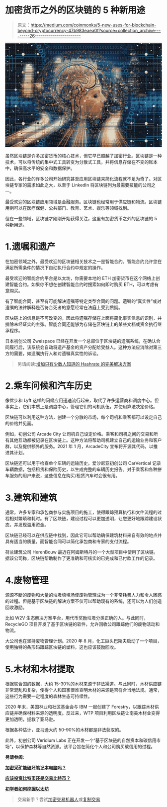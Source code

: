 # 加密货币之外的区块链的 5 种新用途

> 原文：<https://medium.com/coinmonks/5-new-uses-for-blockchain-beyond-cryptocurrency-47b983eaea0f?source=collection_archive---------26----------------------->

![](img/5c2a8cc1497f74411c632b40ccd49ed7.png)

虽然区块链是许多加密货币的核心技术，但它早已超越了加密行业。区块链是一种技术，可以将传统的集中式工具转变为分散式工具，并将信息存储在不变的账本中，确保高水平的安全和数据保护。

因此，各行业的许多公司开始研究甚至应用区块链来简化流程就不足为奇了。对区块链专家的需求如此之大，以至于 LinkedIn 将区块链列为最需要技能的公司之一。

最受欢迎的区块链应用领域是金融服务。区块链也经常用于供应链和物流。区块链用例可以在医疗保健、公共部门、教育、艺术、娱乐等领域找到。

但在一些领域，区块链才刚刚开始获得关注，这里有加密货币之外的区块链的 5 种新用途。

# 1.遗嘱和遗产

在加密领域之外，最受欢迎的区块链相关技术之一是智能合约。智能合约允许您在满足所需条件的情况下自动执行合约中规定的操作。

最受欢迎的智能合约平台是以太坊，你需要本地的 ETH 加密货币在这个网络上创建智能合约。如果你不想在创建智能合约时搜索如何即时购买 ETH，可以考虑有意购买。

有了智能合同，甚至有可能解决遗嘱等特定类型合同的问题。遗嘱的“真实性”或对遗嘱的法律解释是否符合死者的意愿经常在法庭上受到质疑。

区块链上的信息是不可改变的，因此将遗嘱存储在上面将简化事实信息的识别，并排除未经证实的主张。智能合同还能够为存储在区块链上的某些文档或资金执行继承程序。

日本初创公司 Zweispace 已经在开发一个总部位于区块链的遗嘱系统，在确认合同履行后，该系统会自动将遗产基金的资产分配给受益人。这种方法应消除对第三方的需要，如遗嘱执行人和对遗嘱真实性的诉讼。

> 另请阅读:[增加只有少数人知道的 Hashrate 的完美解决方案](https://cryptospix.com/how-to-increase-ethereum-mining-hashrate/)

# 2.乘车问候和汽车历史

像优步和 Lyft 这样的问候应用迅速流行起来，取代了许多运营商和调度中心。但事实上，它们本质上是调度中心，管理它们的司机队伍，并使用算法决定价格。

区块链可以利用这种方法，创建一个分散的市场，每个司机和乘客都可以设定自己的价格并见面。

例如，初创公司 Arcade City 让司机自己设定价格。乘客和司机之间的交易和所有其他互动都被记录在区块链上。这种方法将帮助司机建立自己的运输业务和客户群，以及提供额外的服务。2021 年 1 月，ArcadeCity 宣布将开源其代码，以推进其计划。

区块链还可以用于检查单个车辆的运输历史。爱沙尼亚初创公司 CarVertical 记录车辆数据，包括租赁和保险历史，以生成完整的车辆历史报告。对于乘客和各种拼车服务的用户来说，这些信息在购买/租赁汽车时会很有用。

# 3.建筑和建筑

通常，许多专家和承包商参与实施项目的施工，使得跟踪预算执行和文件流程的过程相对繁琐和耗时。有了区块链，建设过程可以更加透明，让您更好地跟踪建设状态，并发现滥用资金。

区块链已经可以在供应链中找到，因此它可以帮助确保建筑材料来自有效的地点并具有适当的质量，而智能合同可以简化承包商和专家的支付流程。

荷兰建筑公司 HerenBouw 最近在阿姆斯特丹的一个大型项目中使用了区块链。据该公司称，区块链帮助制作了更准确和可核实的已完成和已付款工作的记录。

# 4.废物管理

源源不断的废物和大量的垃圾填埋场使废物管理成为一个非常耗费人力和令人困惑的过程。但是基于区块链的解决方案不仅可以帮助现有的系统，还可以为人们创造回收激励。

比如 W2V 生态解决方案平台，用代币奖励垃圾分类正确的人。与此同时，RecycleGO 项目开发了基于区块链的软件，允许回收公司跟踪他们的废物活动和物流。

大公司也在坚持废物管理计划。2020 年 8 月，化工巨头巴斯夫启动了一个项目，使用独特的条形码跟踪区块链的塑料，这也应该鼓励回收。

# 5.木材和木材提取

根据联合国的数据，大约 15-30%的木材来源于非法渠道。与此同时，木材供应链非常混乱和复杂，使得个人和国家很难查明木材的来源是否符合当地法规。通常，这些行为需要一定程度的森林生态可持续性。

2020 年末，美国林业和社区基金会与 IBM 一起创建了 Forestry，以跟踪木材供应链并确保材料来源的透明度。反过来，WTP 项目利用区块链让南美木材业变得更加透明，拯救了亚马逊。

根据各种估计，亚马逊大约 50-90%的木材都是非法获取的。

此外，初创公司 Veridium Labs 正在开发一个“基于区块链的自然资本和碳信用市场”，以保护森林等自然资源。该平台旨在简化个人和公司购买碳信用的过程。

**另请参阅:**

[**加密采矿能破坏笔记本电脑吗？**](https://cryptospix.medium.com/can-crypto-mining-damage-laptop-f18e61bffd70)

[**应该投资比特币还是交易比特币？**](/coinmonks/should-you-invest-in-bitcoin-or-trade-bitcoin-ba2d201b73c0)

[**初学者如何挖掘以太坊**](/coinmonks/how-to-mine-ethereum-for-beginners-12daf0b0de87)

> 交易新手？尝试[加密交易机器人](/coinmonks/crypto-trading-bot-c2ffce8acb2a)或[复制交易](/coinmonks/top-10-crypto-copy-trading-platforms-for-beginners-d0c37c7d698c)